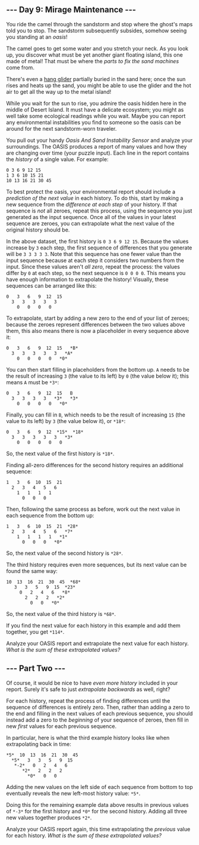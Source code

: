 ## --- Day 9: Mirage Maintenance ---

You ride the camel through the sandstorm and stop where the ghost's maps told
you to stop. The sandstorm subsequently subsides, somehow seeing you standing at
an *oasis*!

The camel goes to get some water and you stretch your neck. As you look up, you
discover what must be yet another giant floating island, this one made of metal!
That must be where the *parts to fix the sand machines* come from.

There's even a [hang glider][1] partially buried in the sand here; once the sun
rises and heats up the sand, you might be able to use the glider and the hot air
to get all the way up to the metal island!

While you wait for the sun to rise, you admire the oasis hidden here in the
middle of Desert Island. It must have a delicate ecosystem; you might as well
take some ecological readings while you wait. Maybe you can report any
environmental instabilities you find to someone so the oasis can be around for
the next sandstorm-worn traveler.

You pull out your handy *Oasis And Sand Instability Sensor* and analyze your
surroundings. The OASIS produces a report of many values and how they are
changing over time (your puzzle input). Each line in the report contains the
*history* of a single value. For example:

```
0 3 6 9 12 15
1 3 6 10 15 21
10 13 16 21 30 45

```

To best protect the oasis, your environmental report should include a
*prediction of the next value* in each history. To do this, start by making a
new sequence from the *difference at each step* of your history. If that
sequence is *not* all zeroes, repeat this process, using the sequence you just
generated as the input sequence. Once all of the values in your latest sequence
are zeroes, you can extrapolate what the next value of the original history
should be.

In the above dataset, the first history is `0 3 6 9 12 15`. Because the values
increase by `3` each step, the first sequence of differences that you generate
will be `3 3 3 3 3`. Note that this sequence has one fewer value than the input
sequence because at each step it considers two numbers from the input. Since
these values aren't *all zero*, repeat the process: the values differ by `0` at
each step, so the next sequence is `0 0 0 0`. This means you have enough
information to extrapolate the history! Visually, these sequences can be
arranged like this:

```
0   3   6   9  12  15
  3   3   3   3   3
    0   0   0   0

```

To extrapolate, start by adding a new zero to the end of your list of zeroes;
because the zeroes represent differences between the two values above them, this
also means there is now a placeholder in every sequence above it:


```
0   3   6   9  12  15   *B*
  3   3   3   3   3   *A*
    0   0   0   0   *0*

```

You can then start filling in placeholders from the bottom up. `A` needs to be
the result of increasing `3` (the value to its left) by `0` (the value below
it); this means `A` must be `*3*`:

```
0   3   6   9  12  15   B
  3   3   3   3   *3*   *3*
    0   0   0   0   *0*

```

Finally, you can fill in `B`, which needs to be the result of increasing `15`
(the value to its left) by `3` (the value below it), or `*18*`:

```
0   3   6   9  12  *15*  *18*
  3   3   3   3   3   *3*
    0   0   0   0   0

```

So, the next value of the first history is `*18*`.

Finding all-zero differences for the second history requires an additional
sequence:

```
1   3   6  10  15  21
  2   3   4   5   6
    1   1   1   1
      0   0   0

```

Then, following the same process as before, work out the next value in each
sequence from the bottom up:

```
1   3   6  10  15  21  *28*
  2   3   4   5   6   *7*
    1   1   1   1   *1*
      0   0   0   *0*

```

So, the next value of the second history is `*28*`.

The third history requires even more sequences, but its next value can be found
the same way:

```
10  13  16  21  30  45  *68*
   3   3   5   9  15  *23*
     0   2   4   6   *8*
       2   2   2   *2*
         0   0   *0*

```

So, the next value of the third history is `*68*`.

If you find the next value for each history in this example and add them
together, you get `*114*`.

Analyze your OASIS report and extrapolate the next value for each history. *What
is the sum of these extrapolated values?*

## --- Part Two ---

Of course, it would be nice to have *even more history* included in your report.
Surely it's safe to just *extrapolate backwards* as well, right?

For each history, repeat the process of finding differences until the sequence
of differences is entirely zero. Then, rather than adding a zero to the end and
filling in the next values of each previous sequence, you should instead add a
zero to the *beginning* of your sequence of zeroes, then fill in new *first*
values for each previous sequence.

In particular, here is what the third example history looks like when
extrapolating back in time:

```
*5*  10  13  16  21  30  45
  *5*   3   3   5   9  15
   *-2*   0   2   4   6
      *2*   2   2   2
        *0*   0   0

```

Adding the new values on the left side of each sequence from bottom to top
eventually reveals the new left-most history value: `*5*`.

Doing this for the remaining example data above results in previous values of
`*-3*` for the first history and `*0*` for the second history. Adding all three
new values together produces `*2*`.

Analyze your OASIS report again, this time extrapolating the *previous* value
for each history. *What is the sum of these extrapolated values?*

[1]: https://en.wikipedia.org/wiki/Hang_gliding

